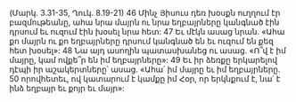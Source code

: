 (Մարկ. 3.31-35, Ղուկ. 8.19-21)
46 Մինչ Յիսուս դեռ խօսքն ուղղում էր բազմութեանը, ահա նրա մայրն ու նրա եղբայրները կանգնած էին դրսում եւ ուզում էին խօսել նրա հետ: 47 Եւ մէկն ասաց նրան. «Ահա քո մայրն ու քո եղբայրները դրսում կանգնած են եւ ուզում են քեզ հետ խօսել»: 48 Նա այդ ասողին պատասխանեց ու ասաց. «Ո՞վ է իմ մայրը, կամ ովքե՞ր են իմ եղբայրները»: 49 Եւ իր ձեռքը երկարելով դէպի իր աշակերտները՝ ասաց. «Ահա՛ իմ մայրը եւ իմ եղբայրները. 50 որովհետեւ, ով կատարում է կամքը իմ Հօր, որ երկնքում է, նա՛ է ինձ եղբայր եւ քոյր եւ մայր»:
